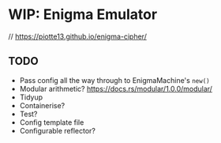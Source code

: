 # WIP: Enigma Emulator

// https://piotte13.github.io/enigma-cipher/


## TODO
- Pass config all the way through to EnigmaMachine's `new()`
- Modular arithmetic? https://docs.rs/modular/1.0.0/modular/
- Tidyup
- Containerise?
- Test?
- Config template file
- Configurable reflector?
